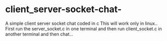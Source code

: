 # client_server-socket-chat-
A simple client server socket chat  coded in c 
This will work only in linux..
First run the server_socket.c in  one terminal and then run client_socket.c in another terminal and then chat...
